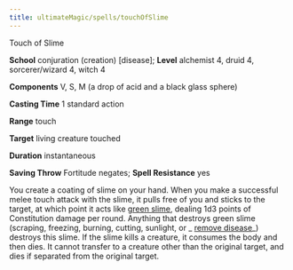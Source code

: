 ```yaml
---
title: ultimateMagic/spells/touchOfSlime
---
```

Touch of Slime

**School** conjuration (creation) [disease]; **Level** alchemist 4, druid 4, sorcerer/wizard 4, witch 4

**Components** V, S, M (a drop of acid and a black glass sphere)

**Casting Time** 1 standard action

**Range** touch

**Target** living creature touched

**Duration** instantaneous

**Saving Throw** Fortitude negates; **Spell Resistance** yes

You create a coating of slime on your hand. When you make a successful melee touch attack with the slime, it pulls free of you and sticks to the target, at which point it acts like [green slime](environment#_green-slime), dealing 1d3 points of Constitution damage per round. Anything that destroys green slime (scraping, freezing, burning, cutting, sunlight, or _ [remove disease](spells/removeDisease#_remove-disease)_) destroys this slime. If the slime kills a creature, it consumes the body and then dies. It cannot transfer to a creature other than the original target, and dies if separated from the original target.

